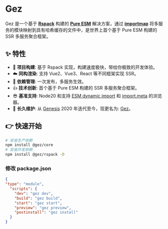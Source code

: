 # Gez
Gez 是一个基于 **[Rspack](https://rspack.dev/)** 构建的 **[Pure ESM](https://gist.github.com/sindresorhus/a39789f98801d908bbc7ff3ecc99d99c)** 解决方案，通过 **[importmap](https://developer.mozilla.org/zh-CN/docs/Web/HTML/Element/script/type/importmap)** 将多服务的模块映射到具有哈希缓存的文件中，是世界上首个基于 Pure ESM 构建的 SSR 多服务聚合框架。

## ✨ 特性
- 🚀 **项目构建**: 基于 Rspack 实现，构建速度极快，带给你极致的开发体验。
- ☁️ **同构渲染**: 支持 Vue2、Vue3、React 等不同框架实现 SSR。
- 🎯 **依赖管理**: 一次发布，多服务生效。
- 👍 **技术创新**: 首个基于 Pure ESM 构建的 SSR 多服务聚合框架。
- 😎 **基准支持**: Node20 和支持 [ESM dynamic import](https://caniuse.com/es6-module-dynamic-import) 和 [import.meta](https://caniuse.com/mdn-javascript_operators_import_meta) 的浏览器。
- 👏 **长久维护**: 从 [Genesis](https://www.npmjs.com/package/@fmfe/genesis-core) 2020 年迭代至今，现更名为: [Gez](https://www.npmjs.com/package/@gez/core)。

## 👉 快速开始
```sh
# 安装生产依赖
npm install @gez/core
# 安装开发依赖
npm install @gez/rspack -D
```
### 修改 package.json
```json
{
"type": "module",
  "scripts": {
    "dev": "gez dev",
    "build": "gez build",
    "start": "gez start",
    "preview": "gez preview",
    "postinstall": "gez install"
  }
}
```

